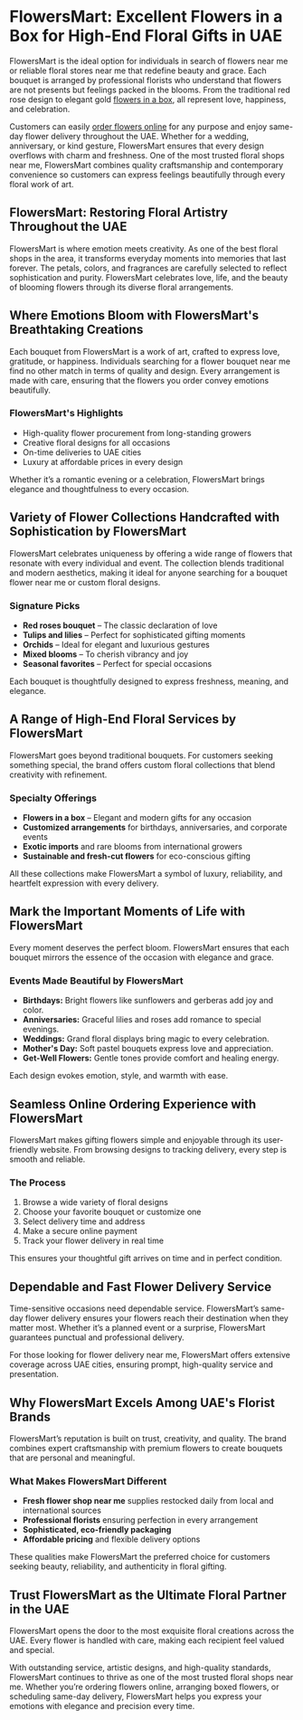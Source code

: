 # FlowersMart: Excellent Flowers in a Box for High-End Floral Gifts in UAE

FlowersMart is the ideal option for individuals in search of flowers near me or reliable floral stores near me that redefine beauty and grace. Each bouquet is arranged by professional florists who understand that flowers are not presents but feelings packed in the blooms. From the traditional red rose design to elegant gold [flowers in a box](https://flowersmart.ae/), all represent love, happiness, and celebration.

Customers can easily [order flowers online](https://flowersmart.ae/) for any purpose and enjoy same-day flower delivery throughout the UAE. Whether for a wedding, anniversary, or kind gesture, FlowersMart ensures that every design overflows with charm and freshness. One of the most trusted floral shops near me, FlowersMart combines quality craftsmanship and contemporary convenience so customers can express feelings beautifully through every floral work of art.

## FlowersMart: Restoring Floral Artistry Throughout the UAE

FlowersMart is where emotion meets creativity. As one of the best floral shops in the area, it transforms everyday moments into memories that last forever. The petals, colors, and fragrances are carefully selected to reflect sophistication and purity. FlowersMart celebrates love, life, and the beauty of blooming flowers through its diverse floral arrangements.

## Where Emotions Bloom with FlowersMart's Breathtaking Creations

Each bouquet from FlowersMart is a work of art, crafted to express love, gratitude, or happiness. Individuals searching for a flower bouquet near me find no other match in terms of quality and design. Every arrangement is made with care, ensuring that the flowers you order convey emotions beautifully.

### FlowersMart's Highlights

- High-quality flower procurement from long-standing growers  
- Creative floral designs for all occasions  
- On-time deliveries to UAE cities  
- Luxury at affordable prices in every design  

Whether it’s a romantic evening or a celebration, FlowersMart brings elegance and thoughtfulness to every occasion.

## Variety of Flower Collections Handcrafted with Sophistication by FlowersMart

FlowersMart celebrates uniqueness by offering a wide range of flowers that resonate with every individual and event. The collection blends traditional and modern aesthetics, making it ideal for anyone searching for a bouquet flower near me or custom floral designs.

### Signature Picks

- **Red roses bouquet** – The classic declaration of love  
- **Tulips and lilies** – Perfect for sophisticated gifting moments  
- **Orchids** – Ideal for elegant and luxurious gestures  
- **Mixed blooms** – To cherish vibrancy and joy  
- **Seasonal favorites** – Perfect for special occasions  

Each bouquet is thoughtfully designed to express freshness, meaning, and elegance.

## A Range of High-End Floral Services by FlowersMart

FlowersMart goes beyond traditional bouquets. For customers seeking something special, the brand offers custom floral collections that blend creativity with refinement.

### Specialty Offerings

- **Flowers in a box** – Elegant and modern gifts for any occasion  
- **Customized arrangements** for birthdays, anniversaries, and corporate events  
- **Exotic imports** and rare blooms from international growers  
- **Sustainable and fresh-cut flowers** for eco-conscious gifting  

All these collections make FlowersMart a symbol of luxury, reliability, and heartfelt expression with every delivery.

## Mark the Important Moments of Life with FlowersMart

Every moment deserves the perfect bloom. FlowersMart ensures that each bouquet mirrors the essence of the occasion with elegance and grace.

### Events Made Beautiful by FlowersMart

- **Birthdays:** Bright flowers like sunflowers and gerberas add joy and color.  
- **Anniversaries:** Graceful lilies and roses add romance to special evenings.  
- **Weddings:** Grand floral displays bring magic to every celebration.  
- **Mother's Day:** Soft pastel bouquets express love and appreciation.  
- **Get-Well Flowers:** Gentle tones provide comfort and healing energy.  

Each design evokes emotion, style, and warmth with ease.

## Seamless Online Ordering Experience with FlowersMart

FlowersMart makes gifting flowers simple and enjoyable through its user-friendly website. From browsing designs to tracking delivery, every step is smooth and reliable.

### The Process

1. Browse a wide variety of floral designs  
2. Choose your favorite bouquet or customize one  
3. Select delivery time and address  
4. Make a secure online payment  
5. Track your flower delivery in real time  

This ensures your thoughtful gift arrives on time and in perfect condition.

## Dependable and Fast Flower Delivery Service

Time-sensitive occasions need dependable service. FlowersMart’s same-day flower delivery ensures your flowers reach their destination when they matter most. Whether it’s a planned event or a surprise, FlowersMart guarantees punctual and professional delivery.

For those looking for flower delivery near me, FlowersMart offers extensive coverage across UAE cities, ensuring prompt, high-quality service and presentation.

## Why FlowersMart Excels Among UAE's Florist Brands

FlowersMart’s reputation is built on trust, creativity, and quality. The brand combines expert craftsmanship with premium flowers to create bouquets that are personal and meaningful.

### What Makes FlowersMart Different

- **Fresh flower shop near me** supplies restocked daily from local and international sources  
- **Professional florists** ensuring perfection in every arrangement  
- **Sophisticated, eco-friendly packaging**  
- **Affordable pricing** and flexible delivery options  

These qualities make FlowersMart the preferred choice for customers seeking beauty, reliability, and authenticity in floral gifting.

## Trust FlowersMart as the Ultimate Floral Partner in the UAE

FlowersMart opens the door to the most exquisite floral creations across the UAE. Every flower is handled with care, making each recipient feel valued and special.

With outstanding service, artistic designs, and high-quality standards, FlowersMart continues to thrive as one of the most trusted floral shops near me. Whether you’re ordering flowers online, arranging boxed flowers, or scheduling same-day delivery, FlowersMart helps you express your emotions with elegance and precision every time.
